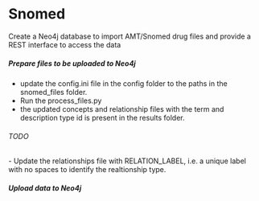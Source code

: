 Snomed
======

Create a Neo4j database to import AMT/Snomed drug files and provide a REST interface to access the data

<h5>Prepare files to be uploaded to Neo4j</h5>

- update the config.ini file in the config folder to the paths in the snomed_files folder.
- Run the process_files.py
- the updated concepts and relationship files with the term and description type id is present in the results folder.

<h6>TODO</h6>
- Update the relationships file with RELATION_LABEL, i.e. a unique label with no spaces to identify the realtionship type.

<h5>Upload data to Neo4j</h5>
